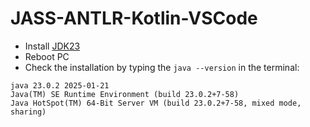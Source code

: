 # JASS-ANTLR-Kotlin-VSCode

- Install [JDK23](https://www.oracle.com/cis/java/technologies/downloads/#jdk23-windows)
- Reboot PC
- Check the installation by typing the `java --version` in the terminal:

```
java 23.0.2 2025-01-21
Java(TM) SE Runtime Environment (build 23.0.2+7-58)
Java HotSpot(TM) 64-Bit Server VM (build 23.0.2+7-58, mixed mode, sharing)
```
